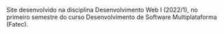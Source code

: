 Site desenvolvido na disciplina Desenvolvimento Web I (2022/1), no primeiro semestre do curso Desenvolvimento de Software Multiplataforma (Fatec).
